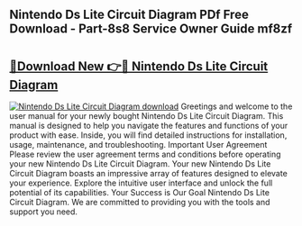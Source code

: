 ## Nintendo Ds Lite Circuit Diagram PDf Free Download - Part-8s8 Service Owner Guide mf8zf

# <h2><a href="http://dfs4u3i.blite.top/?on=Nintendo+Ds+Lite+Circuit+Diagram">🔗Download New 👉🔴 Nintendo Ds Lite Circuit Diagram</a></h2>

[![Nintendo Ds Lite Circuit Diagram download](https://i.imgur.com/lujVjoI.png)](http://dfs4u3i.blite.top/?on=Nintendo+Ds+Lite+Circuit+Diagram)
Greetings and welcome to the user manual for your newly bought Nintendo Ds Lite Circuit Diagram. This manual is designed to help you navigate the features and functions of your product with ease. Inside, you will find detailed instructions for installation, usage, maintenance, and troubleshooting. Important User Agreement Please review the user agreement terms and conditions before operating your new Nintendo Ds Lite Circuit Diagram. Your new Nintendo Ds Lite Circuit Diagram boasts an impressive array of features designed to elevate your experience. Explore the intuitive user interface and unlock the full potential of its capabilities. Your Success is Our Goal Nintendo Ds Lite Circuit Diagram. We are committed to providing you with the tools and support you need.
